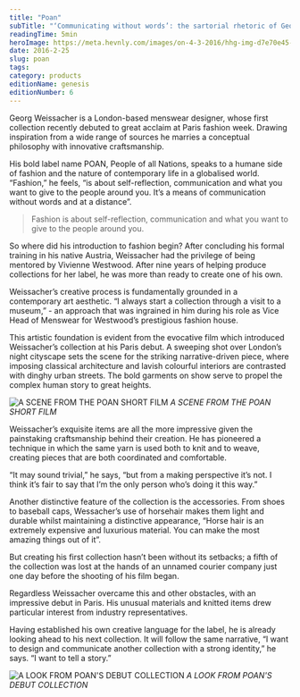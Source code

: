 ```yaml
---
title: "Poan"
subTitle: "‘Communicating without words’: the sartorial rhetoric of Georg Weissacher"
readingTime: 5min
heroImage: https://meta.hevnly.com/images/on-4-3-2016/hhg-img-d7e70e45-aa95-402b-b239-0ab6321c0214.png
date: 2016-2-25
slug: poan
tags:
category: products
editionName: genesis
editionNumber: 6
---
```


Georg Weissacher is a London-based menswear designer, whose first collection recently debuted to great acclaim at Paris fashion week. Drawing inspiration from a wide range of sources he marries a conceptual philosophy with innovative craftsmanship.

His bold label name POAN, People of all Nations, speaks to a humane side of fashion and the nature of contemporary life in a globalised world. “Fashion,” he feels, “is about self-reflection, communication and what you want to give to the people around you. It’s a means of communication without words and at a distance”.

>Fashion is about self-reflection, communication and what you want to give to the people around you.

So where did his introduction to fashion begin? After concluding his formal training in his native Austria, Weissacher had the privilege of being mentored by Vivienne Westwood. After nine years of helping produce collections for her label, he was more than ready to create one of his own.

Weissacher’s creative process is fundamentally grounded in a contemporary art aesthetic. “I always start a collection through a visit to a museum,” -  an approach that was ingrained in him during his role as Vice Head of Menswear for Westwood’s prestigious fashion house.

This artistic foundation is evident from the evocative film which introduced Weissacher’s collection at his Paris debut. A sweeping shot over London’s night cityscape sets the scene for the striking narrative-driven piece, where imposing classical architecture and lavish colourful interiors are contrasted with dinghy urban streets. The bold garments on show serve to propel the complex human story to great heights.

![A SCENE FROM THE POAN SHORT FILM](https://meta.hevnly.com/images/on-4-3-2016/hhg-img-3c3f22d5-2f8b-4c13-911d-33b6399f0b8a.png)
*A SCENE FROM THE POAN SHORT FILM*

Weissacher’s exquisite items are all the more impressive given the painstaking craftsmanship behind their creation. He has pioneered a technique in which the same yarn is used both to knit and to weave, creating pieces that are both coordinated and comfortable.

“It may sound trivial,” he says, “but from a making perspective it’s not. I think it’s fair to say that I’m the only person who’s doing it this way.”

Another distinctive feature of the collection is the accessories. From shoes to baseball caps, Wessacher’s use of horsehair makes them light and durable whilst maintaining a distinctive appearance, “Horse hair is an extremely expensive and luxurious material. You can make the most amazing things out of it”.

But creating his first collection hasn’t been without its setbacks; a fifth of the collection was lost at the hands of an unnamed courier company just one day before the shooting of his film began.

Regardless Weissacher overcame this and other obstacles, with an impressive debut in Paris. His unusual materials and knitted items drew particular interest from industry representatives.

Having established his own creative language for the label, he is already looking ahead to his next collection. It will follow the same narrative, “I want to design and communicate another collection with a strong identity,” he says. “I want to tell a story.”

![A LOOK FROM POAN'S DEBUT COLLECTION](https://meta.hevnly.com/images/on-4-3-2016/hhg-img-09820491-8b23-4681-b3f6-d598e4e3aa62.png)
*A LOOK FROM POAN'S DEBUT COLLECTION*
